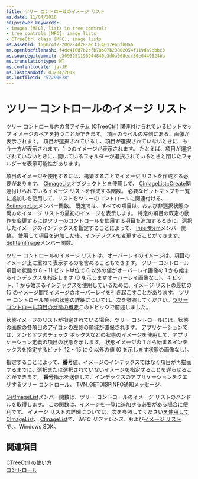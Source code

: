 ```yaml
---
title: ツリー コントロールのイメージ リスト
ms.date: 11/04/2016
helpviewer_keywords:
- images [MFC], lists in tree controls
- tree controls [MFC], image lists
- CTreeCtrl class [MFC], image lists
ms.assetid: f560c4f2-20d2-4d28-ac33-4017e65fb0a6
ms.openlocfilehash: f4dc4f0d7b2cfb78b07b23802054f119da9cbbc3
ms.sourcegitcommit: c3093251193944840e3d0a068ecc30e6449624ba
ms.translationtype: MT
ms.contentlocale: ja-JP
ms.lasthandoff: 03/04/2019
ms.locfileid: "57290678"
---
```

# <a name="tree-control-image-lists"></a>ツリー コントロールのイメージ リスト

ツリー コントロール内の各アイテム ([CTreeCtrl](../mfc/reference/ctreectrl-class.md)) 関連付けられているビットマップ イメージのペアを持つことができます。 項目のラベルの左側にある、画像が表示されます。 項目が選択されているし、項目が選択されていないときに、もう一方が表示されます、1 つのイメージが表示されます。 たとえば、項目が選択されていないときに、開いているフォルダーが選択されているときと閉じたフォルダーを表示可能性があります。

項目のイメージを使用するには、構築することでイメージ リストを作成する必要があります、 [CImageList](../mfc/reference/cimagelist-class.md)オブジェクトとを使用して、 [CImageList::Create](../mfc/reference/cimagelist-class.md#create)関連付けられているイメージ リストを作成する関数。 必要なビットマップを一覧に追加しを使用して、リストをツリーのコントロールに関連付ける、 [SetImageList](../mfc/reference/ctreectrl-class.md#setimagelist)メンバー関数。 既定では、すべての項目は、および非選択状態の両方のイメージ リストの最初のイメージを表示します。 特定の項目の既定の動作を変更するにはツリーのコントロールを使用する項目を追加するときに、選択したイメージのインデックスを指定することによって、 [InsertItem](../mfc/reference/ctreectrl-class.md#insertitem)メンバー関数。 使用して項目を追加した後、インデックスを変更することができます、 [SetItemImage](../mfc/reference/ctreectrl-class.md#setitemimage)メンバー関数。

ツリー コントロールのイメージ リストは、オーバーレイのイメージは、項目のイメージ上に重ねて表示するのを含めることもできます。 ツリー コントロール項目の状態の 8 ~ 11 ビット単位で 0 以外の値がオーバーレイ画像の 1 から始まるインデックスを指定します (0 を示しますオーバーレイ画像なし)。 4 ビット、1 から始まるインデックスを使用しているために、イメージ リストの最初の 15 のイメージ間でイメージのオーバーレイを引き起こすことがあります。 ツリー コントロール項目の状態の詳細については、次を参照してください。[ツリー コントロール項目の状態の概要](../mfc/tree-control-item-states-overview.md)このトピックで前述しました。

状態イメージのリストが指定されている場合、ツリー コントロールには、状態の画像の各項目のアイコンの左側の領域が確保されます。 アプリケーションでは、オンとオフのチェック ボックスなどの状態のイメージを使用して、アプリケーション定義の項目の状態を示します。 状態イメージの 1 から始まるインデックスを指定するビット 12 ~ 15 に 0 以外の値 (0 を示します状態の画像なし)。

指定することによって、**番号**値、イメージのインデックスではなく項目が再描画するまでに、選択または選択されていないイメージを指定することを遅らせることができます。 **番号**指示を送信して、インデックスのアプリケーションをクエリするツリー コントロール、 [TVN_GETDISPINFO](/windows/desktop/Controls/tvn-getdispinfo)通知メッセージ。

[GetImageList](../mfc/reference/ctreectrl-class.md#getimagelist)メンバー関数は、ツリー コントロールのイメージ リストのハンドルを取得します。 この関数は、イメージを一覧に追加する必要がある場合に便利です。 イメージ リストの詳細については、次を参照してください[を使用して CImageList](../mfc/using-cimagelist.md)、 [CImageList](../mfc/reference/cimagelist-class.md)で、 *MFC リファレンス*、および[イメージ リスト](/windows/desktop/controls/image-lists)で、。Windows SDK。

## <a name="see-also"></a>関連項目

[CTreeCtrl の使い方](../mfc/using-ctreectrl.md)<br/>
[コントロール](../mfc/controls-mfc.md)

